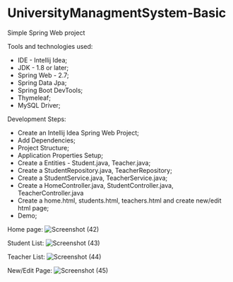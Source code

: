 # UniversityManagmentSystem-Basic
Simple Spring Web project

Tools and technologies used: 
* IDE - Intellij Idea; 
* JDK - 1.8 or later;
* Spring Web - 2.7; 
* Spring Data Jpa;
* Spring Boot DevTools; 
* Thymeleaf;
* MySQL Driver;

Development Steps: 
* Create an Intellij Idea Spring Web Project; 
* Add Dependencies; 
* Project Structure; 
* Application Properties Setup; 
* Create a Entities - Student.java, Teacher.java; 
* Create a StudentRepository.java, TeacherRepository; 
* Create a StudentService.java, TeacherService.java;
* Create a HomeController.java, StudentController.java, TeacherController.java 
* Create a home.html, students.html, teachers.html and create new/edit html page; 
* Demo;

Home page:
![Screenshot (42)](https://user-images.githubusercontent.com/86052693/172019029-4d2aaa9a-a67b-4f8f-8456-2625f3d6779d.png)

Student List:
![Screenshot (43)](https://user-images.githubusercontent.com/86052693/172019055-44963d31-c8fd-48cc-a57a-dd1ee7a4b244.png)

Teacher List:
![Screenshot (44)](https://user-images.githubusercontent.com/86052693/172019121-cfb3b175-3939-4d39-9645-5b5bfff3a458.png)


New/Edit Page:
![Screenshot (45)](https://user-images.githubusercontent.com/86052693/172019146-80666833-6890-46b7-b8b2-35665f30bafc.png)

